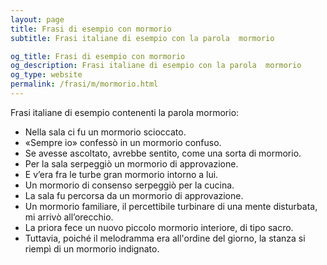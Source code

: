 ```yaml
---
layout: page
title: Frasi di esempio con mormorio 
subtitle: Frasi italiane di esempio con la parola  mormorio

og_title: Frasi di esempio con mormorio 
og_description: Frasi italiane di esempio con la parola  mormorio
og_type: website
permalink: /frasi/m/mormorio.html
---
```


Frasi italiane di esempio contenenti la parola mormorio:


- Nella sala ci fu un mormorio scioccato.
- «Sempre io» confessò in un mormorio confuso.
- Se avesse ascoltato, avrebbe sentito, come una sorta di mormorio.
- Per la sala serpeggiò un mormorio di approvazione.
- E v’era fra le turbe gran mormorio intorno a lui.
- Un mormorio di consenso serpeggiò per la cucina.
- La sala fu percorsa da un mormorio di approvazione.
- Un mormorio familiare, il percettibile turbinare di una mente disturbata, mi arrivò all’orecchio.
- La priora fece un nuovo piccolo mormorio interiore, di tipo sacro.
- Tuttavia, poiché il melodramma era all'ordine del giorno, la stanza si riempì di un mormorio indignato.
